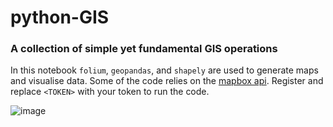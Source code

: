 # python-GIS

### A collection of simple yet fundamental GIS operations

In this notebook `folium`, `geopandas`, and `shapely` are used to generate maps and visualise data. Some of the code relies on the [mapbox api](https://www.mapbox.com/). Register and replace `<TOKEN>` with your token to run the code. 

![image](https://user-images.githubusercontent.com/25911312/221382971-1122b689-3c4d-410f-9a09-99c03980786b.png)
